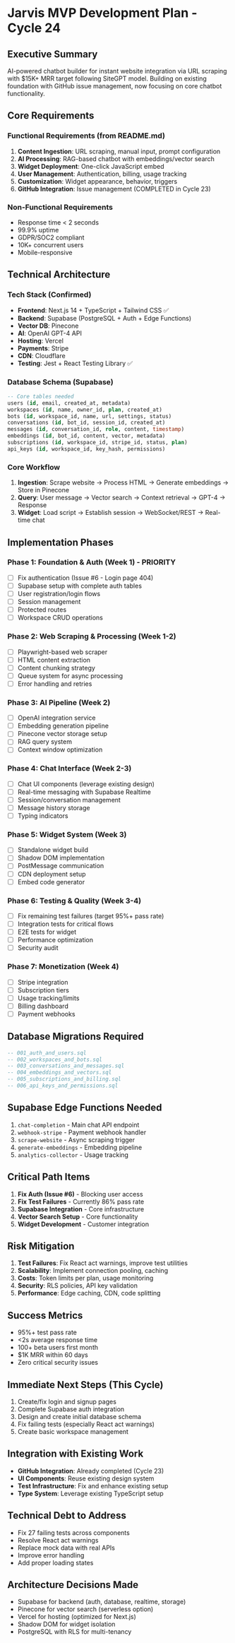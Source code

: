 # Jarvis MVP Development Plan - Cycle 24

## Executive Summary
AI-powered chatbot builder for instant website integration via URL scraping with $15K+ MRR target following SiteGPT model. Building on existing foundation with GitHub issue management, now focusing on core chatbot functionality.

## Core Requirements

### Functional Requirements (from README.md)
1. **Content Ingestion**: URL scraping, manual input, prompt configuration
2. **AI Processing**: RAG-based chatbot with embeddings/vector search
3. **Widget Deployment**: One-click JavaScript embed
4. **User Management**: Authentication, billing, usage tracking
5. **Customization**: Widget appearance, behavior, triggers
6. **GitHub Integration**: Issue management (COMPLETED in Cycle 23)

### Non-Functional Requirements
- Response time < 2 seconds
- 99.9% uptime
- GDPR/SOC2 compliant
- 10K+ concurrent users
- Mobile-responsive

## Technical Architecture

### Tech Stack (Confirmed)
- **Frontend**: Next.js 14 + TypeScript + Tailwind CSS ✅
- **Backend**: Supabase (PostgreSQL + Auth + Edge Functions)
- **Vector DB**: Pinecone
- **AI**: OpenAI GPT-4 API
- **Hosting**: Vercel
- **Payments**: Stripe
- **CDN**: Cloudflare
- **Testing**: Jest + React Testing Library ✅

### Database Schema (Supabase)
```sql
-- Core tables needed
users (id, email, created_at, metadata)
workspaces (id, name, owner_id, plan, created_at)
bots (id, workspace_id, name, url, settings, status)
conversations (id, bot_id, session_id, created_at)
messages (id, conversation_id, role, content, timestamp)
embeddings (id, bot_id, content, vector, metadata)
subscriptions (id, workspace_id, stripe_id, status, plan)
api_keys (id, workspace_id, key_hash, permissions)
```

### Core Workflow
1. **Ingestion**: Scrape website → Process HTML → Generate embeddings → Store in Pinecone
2. **Query**: User message → Vector search → Context retrieval → GPT-4 → Response
3. **Widget**: Load script → Establish session → WebSocket/REST → Real-time chat

## Implementation Phases

### Phase 1: Foundation & Auth (Week 1) - PRIORITY
- [ ] Fix authentication (Issue #6 - Login page 404)
- [ ] Supabase setup with complete auth tables
- [ ] User registration/login flows
- [ ] Session management
- [ ] Protected routes
- [ ] Workspace CRUD operations

### Phase 2: Web Scraping & Processing (Week 1-2)
- [ ] Playwright-based web scraper
- [ ] HTML content extraction
- [ ] Content chunking strategy
- [ ] Queue system for async processing
- [ ] Error handling and retries

### Phase 3: AI Pipeline (Week 2)
- [ ] OpenAI integration service
- [ ] Embedding generation pipeline
- [ ] Pinecone vector storage setup
- [ ] RAG query system
- [ ] Context window optimization

### Phase 4: Chat Interface (Week 2-3)
- [ ] Chat UI components (leverage existing design)
- [ ] Real-time messaging with Supabase Realtime
- [ ] Session/conversation management
- [ ] Message history storage
- [ ] Typing indicators

### Phase 5: Widget System (Week 3)
- [ ] Standalone widget build
- [ ] Shadow DOM implementation
- [ ] PostMessage communication
- [ ] CDN deployment setup
- [ ] Embed code generator

### Phase 6: Testing & Quality (Week 3-4)
- [ ] Fix remaining test failures (target 95%+ pass rate)
- [ ] Integration tests for critical flows
- [ ] E2E tests for widget
- [ ] Performance optimization
- [ ] Security audit

### Phase 7: Monetization (Week 4)
- [ ] Stripe integration
- [ ] Subscription tiers
- [ ] Usage tracking/limits
- [ ] Billing dashboard
- [ ] Payment webhooks

## Database Migrations Required
```sql
-- 001_auth_and_users.sql
-- 002_workspaces_and_bots.sql
-- 003_conversations_and_messages.sql
-- 004_embeddings_and_vectors.sql
-- 005_subscriptions_and_billing.sql
-- 006_api_keys_and_permissions.sql
```

## Supabase Edge Functions Needed
1. `chat-completion` - Main chat API endpoint
2. `webhook-stripe` - Payment webhook handler
3. `scrape-website` - Async scraping trigger
4. `generate-embeddings` - Embedding pipeline
5. `analytics-collector` - Usage tracking

## Critical Path Items
1. **Fix Auth (Issue #6)** - Blocking user access
2. **Fix Test Failures** - Currently 86% pass rate
3. **Supabase Integration** - Core infrastructure
4. **Vector Search Setup** - Core functionality
5. **Widget Development** - Customer integration

## Risk Mitigation
1. **Test Failures**: Fix React act warnings, improve test utilities
2. **Scalability**: Implement connection pooling, caching
3. **Costs**: Token limits per plan, usage monitoring
4. **Security**: RLS policies, API key validation
5. **Performance**: Edge caching, CDN, code splitting

## Success Metrics
- 95%+ test pass rate
- <2s average response time
- 100+ beta users first month
- $1K MRR within 60 days
- Zero critical security issues

## Immediate Next Steps (This Cycle)
1. Create/fix login and signup pages
2. Complete Supabase auth integration
3. Design and create initial database schema
4. Fix failing tests (especially React act warnings)
5. Create basic workspace management

## Integration with Existing Work
- **GitHub Integration**: Already completed (Cycle 23)
- **UI Components**: Reuse existing design system
- **Test Infrastructure**: Fix and enhance existing setup
- **Type System**: Leverage existing TypeScript setup

## Technical Debt to Address
- Fix 27 failing tests across components
- Resolve React act warnings
- Replace mock data with real APIs
- Improve error handling
- Add proper loading states

## Architecture Decisions Made
- Supabase for backend (auth, database, realtime, storage)
- Pinecone for vector search (serverless option)
- Vercel for hosting (optimized for Next.js)
- Shadow DOM for widget isolation
- PostgreSQL with RLS for multi-tenancy
